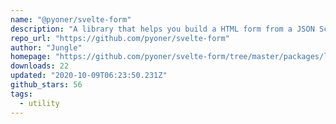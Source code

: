 ```yaml
---
name: "@pyoner/svelte-form"
description: "A library that helps you build a HTML form from a JSON Schema"
repo_url: "https://github.com/pyoner/svelte-form"
author: "Jungle"
homepage: "https://github.com/pyoner/svelte-form/tree/master/packages/lib#readme"
downloads: 22
updated: "2020-10-09T06:23:50.231Z"
github_stars: 56
tags: 
  - utility
---
```

